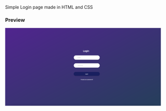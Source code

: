 Simple Login page made in HTML and CSS

### Preview

![alt text](https://github.com/NJ687/Login-Page/blob/main/Preview.png)

